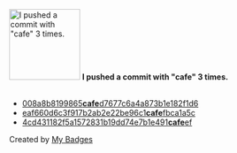 <img src="https://my-badges.github.io/my-badges/cafe-commit.png" alt="I pushed a commit with &quot;cafe&quot; 3 times." title="I pushed a commit with &quot;cafe&quot; 3 times." width="128">
<strong>I pushed a commit with &quot;cafe&quot; 3 times.</strong>
<br><br>

- <a href="https://github.com/ksysoev/help-my-pet/commit/008a8b8199865cafed7677c6a4a873b1e182f1d6">008a8b8199865<strong>cafe</strong>d7677c6a4a873b1e182f1d6</a>
- <a href="https://github.com/ksysoev/oauth2-service/commit/eaf660d6c3f917b2ab2e22be96c1cafefbca1a5c">eaf660d6c3f917b2ab2e22be96c1<strong>cafe</strong>fbca1a5c</a>
- <a href="https://github.com/ksysoev/p5-Async-Stream/commit/4cd431182f5a1572831b19dd74e7b1e491cafeef">4cd431182f5a1572831b19dd74e7b1e491<strong>cafe</strong>ef</a>


Created by <a href="https://github.com/my-badges/my-badges">My Badges</a>